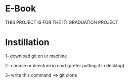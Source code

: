 # E-Book
THIS PROJECT IS FOR THE ITI GRADUATION PROJECT
# Instillation
1- download git on ur machine

2- choose ur directore in cmd (prefer putting it in desktop)

3- write this command ==> git clone 
